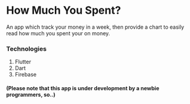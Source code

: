# How Much You Spent? 
 An app which track your money in a week, then provide a chart to easily read how much you spent your on money.

### Technologies
1. Flutter
2. Dart
3. Firebase

#### (Please note that this app is under development by a newbie programmers, so..)
